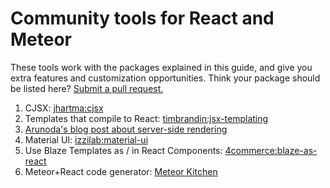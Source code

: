 <h1>Community tools for React and Meteor</h1>

These tools work with the packages explained in this guide, and give you extra features and customization opportunities. Think your package should be listed here? [Submit a pull request.](https://github.com/meteor/react-packages/edit/master/docs/community.md)

1. CJSX: [jhartma:cjsx](https://atmospherejs.com/jhartma/cjsx)
2. Templates that compile to React: [timbrandin:jsx-templating](https://atmospherejs.com/timbrandin/jsx-templating)
3. [Arunoda's blog post about server-side rendering](https://kadira.io/blog/meteor-ssr-support-using-flow-router-and-react/)
4. Material UI: [izzilab:material-ui](https://atmospherejs.com/izzilab/material-ui)
5. Use Blaze Templates as / in React Components: [4commerce:blaze-as-react](https://atmospherejs.com/4commerce/blaze-as-react)
6. Meteor+React code generator: [Meteor Kitchen](http://www.meteorkitchen.com)
